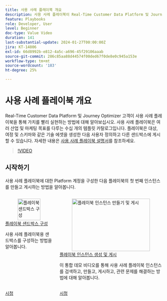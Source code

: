 ```yaml
---
title: 사용 사례 플레이북 개요
description: 사용 사례 플레이북이 Real-Time Customer Data Platform 및 Journey Optimizer 고객의 가치 실현 시간을 단축하는 데 어떻게 도움이 되는지에 대해 알아봅니다.
feature: Playbooks
role: Developer, User
level: Beginner
doc-type: Value Video
duration: 141
last-substantial-update: 2024-01-27T00:00:00Z
jira: KT-14806
exl-id: 66d8992b-e812-4a5c-a696-45f29106aaab
source-git-commit: 286c85aa88d44574f00ded67f0de8e0c945a153e
workflow-type: tm+mt
source-wordcount: '183'
ht-degree: 25%

---
```


# 사용 사례 플레이북 개요

Real-Time Customer Data Platform 및 Journey Optimizer 고객이 사용 사례 플레이북을 통해 가치를 빨리 실현하는 방법에 대해 알아보십시오. 사용 사례 플레이북은 여러 산업 및 마케팅 목표를 다루는 수십 개의 템플릿 카탈로그입니다. 플레이북은 대상, 여정 및 스키마와 같은 기술 에셋을 생성한 다음 사용자 정의하고 다른 샌드박스에 게시할 수 있습니다. 자세한 내용은 [사용 사례 플레이북 설명서](https://experienceleague.adobe.com/docs/experience-platform/use-case-playbooks/playbooks/overview.html?lang=ko)를 참조하세요.

>[!VIDEO](https://video.tv.adobe.com/v/3426896/?learn=on&enablevpops)

## 시작하기

사용 사례 플레이북에 대한 Platform 계정을 구성한 다음 플레이북의 첫 번째 인스턴스를 만들고 게시하는 방법을 알아봅니다.

<!-- CARDS
* configure-a-playbook-sandbox.md
* create-and-publish-a-playbook-instance.md
-->
<!-- START CARDS HTML - DO NOT MODIFY BY HAND -->
<div class="columns">
    <div class="column is-half-tablet is-half-desktop is-one-third-widescreen" aria-label="Configure a playbook sandbox">
        <div class="card" style="height: 100%; display: flex; flex-direction: column; height: 100%;">
            <div class="card-image">
                <figure class="image x-is-16by9">
                    <a href="configure-a-playbook-sandbox.md" title="플레이북 샌드박스 구성" target="_blank" rel="referrer">
                        <img class="is-bordered-r-small" src="https://video.tv.adobe.com/v/3426987/?format=jpeg&nocache=1739379898120" alt="플레이북 샌드박스 구성"
                             style="width: 100%; aspect-ratio: 16 / 9; object-fit: cover; overflow: hidden; display: block; margin: auto;">
                    </a>
                </figure>
            </div>
            <div class="card-content is-padded-small" style="display: flex; flex-direction: column; flex-grow: 1; justify-content: space-between;">
                <div class="top-card-content">
                    <p class="headline is-size-6 has-text-weight-bold">
                        <a href="configure-a-playbook-sandbox.md" target="_blank" rel="referrer" title="플레이북 샌드박스 구성">플레이북 샌드박스 구성</a>
                    </p>
                    <p class="is-size-6">사용 사례 플레이북용 샌드박스를 구성하는 방법을 알아봅니다.</p>
                </div>
                <a href="configure-a-playbook-sandbox.md" target="_blank" rel="referrer" class="spectrum-Button spectrum-Button--outline spectrum-Button--primary spectrum-Button--sizeM" style="align-self: flex-start; margin-top: 1rem;">
                    <span class="spectrum-Button-label has-no-wrap has-text-weight-bold">시청</span>
                </a>
            </div>
        </div>
    </div>
    <div class="column is-half-tablet is-half-desktop is-one-third-widescreen" aria-label="Create and publish playbook instances">
        <div class="card" style="height: 100%; display: flex; flex-direction: column; height: 100%;">
            <div class="card-image">
                <figure class="image x-is-16by9">
                    <a href="create-and-publish-a-playbook-instance.md" title="플레이북 인스턴스 만들기 및 게시" target="_blank" rel="referrer">
                        <img class="is-bordered-r-small" src="https://video.tv.adobe.com/v/3427058/?format=jpeg&nocache=1739379898133" alt="플레이북 인스턴스 만들기 및 게시"
                             style="width: 100%; aspect-ratio: 16 / 9; object-fit: cover; overflow: hidden; display: block; margin: auto;">
                    </a>
                </figure>
            </div>
            <div class="card-content is-padded-small" style="display: flex; flex-direction: column; flex-grow: 1; justify-content: space-between;">
                <div class="top-card-content">
                    <p class="headline is-size-6 has-text-weight-bold">
                        <a href="create-and-publish-a-playbook-instance.md" target="_blank" rel="referrer" title="플레이북 인스턴스 만들기 및 게시">플레이북 인스턴스 생성 및 게시</a>
                    </p>
                    <p class="is-size-6">이 통합 데모 비디오를 통해 사용 사례 플레이북 인스턴스를 검색하고, 만들고, 게시하고, 관련 문제를 해결하는 방법에 대해 알아봅니다.</p>
                </div>
                <a href="create-and-publish-a-playbook-instance.md" target="_blank" rel="referrer" class="spectrum-Button spectrum-Button--outline spectrum-Button--primary spectrum-Button--sizeM" style="align-self: flex-start; margin-top: 1rem;">
                    <span class="spectrum-Button-label has-no-wrap has-text-weight-bold">시청</span>
                </a>
            </div>
        </div>
    </div>
</div>
<!-- END CARDS HTML - DO NOT MODIFY BY HAND -->